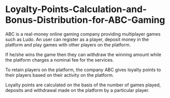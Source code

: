 # Loyalty-Points-Calculation-and-Bonus-Distribution-for-ABC-Gaming
ABC is a real-money online gaming company providing multiplayer games such as Ludo. An user can register as a player, deposit money in the platform and play games with other players on the platform. 

If he/she wins the game then they can withdraw the winning amount while the platform charges a nominal fee for the services.

To retain players on the platform, the company ABC gives loyalty points to their players based on their activity on the platform.

Loyalty points are calculated on the basis of the number of games played, deposits and withdrawal made on the platform by a particular player.
